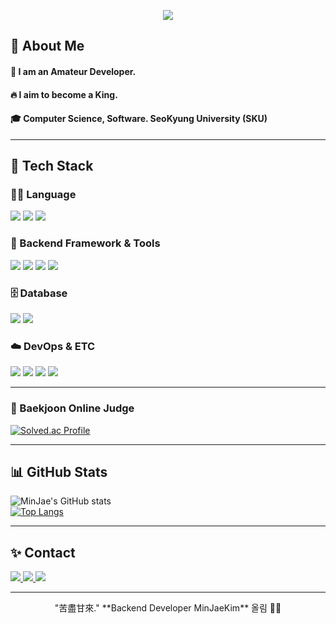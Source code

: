 <!-- 상단 배너 -->
<p align="center">
  <img src="https://capsule-render.vercel.app/api?type=waving&color=0:ECE9E6,100:FFFFFF&height=250&text=MinJaeKim&fontColor=000000&fontAlignY=40&desc=Backend%20Developer%20%7C%20Java%20%7C%20DB&descAlign=50&descAlignY=65" />
</p>

<!-- 본문 시작 -->
## 👀 About Me

#### :raising_hand: I am an Amateur Developer.  
#### :fire: I aim to become a King.  
#### :mortar_board: Computer Science, Software. SeoKyung University (SKU)  

---

## 🧱 Tech Stack

### 👨‍💻 Language  
<img src="https://img.shields.io/badge/Java-007396?style=flat-square&logo=OpenJDK&logoColor=white"/>
<img src="https://img.shields.io/badge/SQL-4479A1?style=flat-square&logo=MySQL&logoColor=white"/>
<img src="https://img.shields.io/badge/Python-3776AB?style=flat-square&logo=Python&logoColor=white"/>

### 🧰 Backend Framework & Tools  
<img src="https://img.shields.io/badge/Spring Boot-6DB33F?style=flat-square&logo=Spring-Boot&logoColor=white"/>
<img src="https://img.shields.io/badge/JPA-59666C?style=flat-square&logo=Hibernate&logoColor=white"/>
<img src="https://img.shields.io/badge/MyBatis-0052CC?style=flat-square&logo=MySQL&logoColor=white"/>
<img src="https://img.shields.io/badge/REST-000000?style=flat-square&logo=Rest&logoColor=white"/>

### 🗄️ Database  
<img src="https://img.shields.io/badge/MySQL-005C84?style=flat-square&logo=MySQL&logoColor=white"/>
<img src="https://img.shields.io/badge/Oracle-F80000?style=flat-square&logo=Oracle&logoColor=white"/>

### ☁️ DevOps & ETC  
<img src="https://img.shields.io/badge/Git-F05032?style=flat-square&logo=Git&logoColor=white"/>
<img src="https://img.shields.io/badge/GitHub-181717?style=flat-square&logo=GitHub&logoColor=white"/>
<img src="https://img.shields.io/badge/IntelliJ IDEA-000000?style=flat-square&logo=intellijidea&logoColor=white"/>
<img src="https://img.shields.io/badge/AWS-232F3E?style=flat-square&logo=Amazon-AWS&logoColor=white"/>

---

### 🏅 Baekjoon Online Judge

[![Solved.ac Profile](http://mazassumnida.wtf/api/v2/generate_badge?boj=minjaekim7311)](https://solved.ac/minjaekim7111)

---

## 📊 GitHub Stats

![MinJae's GitHub stats](https://github-readme-stats.vercel.app/api?username=MinJae-King&show_icons=true&theme=gotham)  
[![Top Langs](https://github-readme-stats.vercel.app/api/top-langs/?username=MinJae-King&layout=compact&theme=gotham)](https://github.com/anuraghazra/github-readme-stats)

---

## ✨ Contact

<p>
  <a href="mailto:minjaekim7111@naver.com" target="_blank">
    <img src="https://img.shields.io/badge/Naver Mail-03C75A?style=for-the-badge&logo=naver&logoColor=white"/>
  </a>
  <a href="mailto:minjaekim7311@gmail.com" target="_blank">
    <img src="https://img.shields.io/badge/Gmail-EA4335?style=for-the-badge&logo=gmail&logoColor=white"/>
  </a>
  <a href="https://velog.io/@minjaekim7111/posts" target="_blank">
    <img src="https://img.shields.io/badge/Velog Blog-20C997?style=for-the-badge&logo=velog&logoColor=white"/>
  </a>
</p>

---

<!-- Footer -->
<div align="center">
  "苦盡甘來."  
  **Backend Developer MinJaeKim** 올림 🙇‍♂️
</div>
